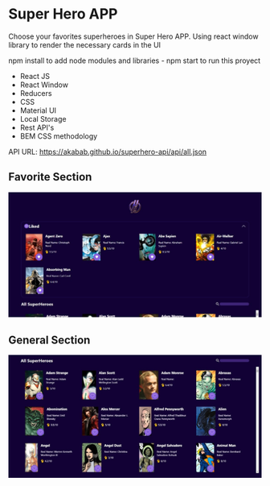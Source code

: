# Super Hero APP

Choose your favorites superheroes in Super Hero APP. Using react window library to render the necessary cards in the UI

npm install to add node modules and libraries - npm start to run this proyect

- React JS
- React Window
- Reducers
- CSS
- Material UI
- Local Storage
- Rest API's
- BEM CSS methodology

API URL: https://akabab.github.io/superhero-api/api/all.json

## Favorite Section

![Favorite Section](src/assets/img/favoriteSection.jpeg)

## General Section


![Favorite Section](src/assets/img/allHeroes.jpeg)



